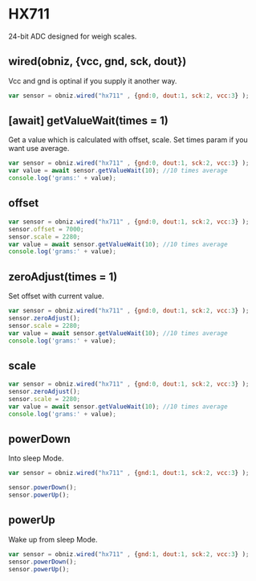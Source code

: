 # HX711

24-bit ADC designed for weigh scales.


## wired(obniz, {vcc, gnd, sck, dout})

Vcc and gnd is optinal if you supply it another way.

```javascript
var sensor = obniz.wired("hx711" , {gnd:0, dout:1, sck:2, vcc:3} );
```

## [await]  getValueWait(times = 1)
Get a value which is calculated with offset, scale.
Set times param if you want use average. 

```javascript
var sensor = obniz.wired("hx711" , {gnd:0, dout:1, sck:2, vcc:3} );
var value = await sensor.getValueWait(10); //10 times average
console.log('grams:' + value);
```


## offset

```javascript
var sensor = obniz.wired("hx711" , {gnd:0, dout:1, sck:2, vcc:3} );
sensor.offset = 7000;
sensor.scale = 2280;
var value = await sensor.getValueWait(10); //10 times average
console.log('grams:' + value);
```

## zeroAdjust(times = 1)
Set offset with current value. 
```javascript
var sensor = obniz.wired("hx711" , {gnd:0, dout:1, sck:2, vcc:3} );
sensor.zeroAdjust();
sensor.scale = 2280;
var value = await sensor.getValueWait(10); //10 times average
console.log('grams:' + value);
```


## scale

```javascript
var sensor = obniz.wired("hx711" , {gnd:0, dout:1, sck:2, vcc:3} );
sensor.zeroAdjust();
sensor.scale = 2280;
var value = await sensor.getValueWait(10); //10 times average
console.log('grams:' + value);
```

## powerDown
Into sleep Mode.
```javascript
var sensor = obniz.wired("hx711" , {gnd:1, dout:1, sck:2, vcc:3} );

sensor.powerDown();
sensor.powerUp();
```


## powerUp
Wake up from sleep Mode.
```javascript
var sensor = obniz.wired("hx711" , {gnd:1, dout:1, sck:2, vcc:3} );
sensor.powerDown();
sensor.powerUp();
```

